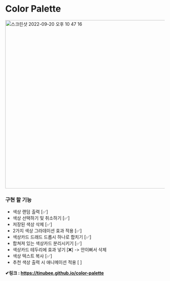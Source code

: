 # Color Palette

<img width="533" alt="스크린샷 2022-09-20 오후 10 47 16" src="https://user-images.githubusercontent.com/53461370/191274919-37e8f83a-0b14-4189-acaa-7bfc9301a528.png">

### 구현 할 기능

- 색상 랜덤 출력 [✅]
- 색상 선택하기 및 취소하기 [✅]
- 저장된 색상 삭제 [✅]
- 2가지 색상 그라데이션 효과 적용 [✅]
- 색상카드 드래드 드롭시 하나로 합치기 [✅]
- 합쳐져 있는 색상카드 분리시키기 [✅]
- 색상카드 테두리에 효과 넣기 [❌] -> 안이뻐서 삭제
- 색상 텍스트 복사 [✅]
- 추천 색상 출력 시 애니메이션 적용 [ ]

**✔︎링크 : https://tinubee.github.io/color-palette**

